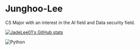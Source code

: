 # Junghoo-Lee
CS Major with an interest in the AI field and Data security field.

[![JadeLee01's GitHub stats](https://github-readme-stats.vercel.app/api?username=JadeLee01)](https://github.com/anuraghazra/github-readme-stats)

![Python](https://img.shields.io/badge/python-3670A0?style=flat-square&logo=python&logoColor=ffdd54)
